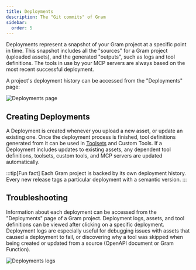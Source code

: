 ```yaml
---
title: Deployments
description: The "Git commits" of Gram
sidebar:
  order: 5
---
```


Deployments represent a snapshot of your Gram project at a specific point in
time. This snapshot includes all the "sources" for a Gram project (uploaded
assets), and the generated "outputs", such as logs and tool definitions. The
tools in use by your MCP servers are always based on the most recent successful
deployment.

A project's deployment history can be accessed from the "Deployments" page:

![Deployments page](/img/concepts/deployments/deployments-page.png)

## Creating Deployments

A Deployment is created whenever you upload a new asset, or update an existing
one. Once the deployment process is finished, tool definitions generated from
it can be used in [Toolsets](/build-mcp/custom-toolsets) and Custom Tools. If a
Deployment includes updates to existing assets, any dependent tool definitions,
toolsets, custom tools, and MCP servers are updated automatically.

:::tip[Fun fact]
Each Gram project is backed by its own deployment history. Every new release
tags a particular deployment with a semantic version.
:::

## Troubleshooting

Information about each deployment can be accessed from the "Deployments" page of
a Gram project. Deployment logs, assets, and tool definitions can be viewed after clicking
on a specific deployment. Deployment logs are especially useful for debugging issues with assets
that caused a deployment to fail, or discovering why a tool was skipped when being created or updated from a source (OpenAPI document or Gram Function).

![Deployments logs](/img/concepts/deployments/failed-deployment-logs.png)
